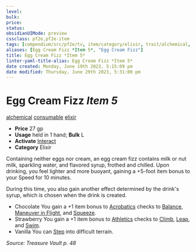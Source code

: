 ```yaml
---
level:
bulk:
price:
status:
obsidianUIMode: preview
cssclass: pf2e,pf2e-item
tags: [compendium/src/pf2e/tv, item/category/elixir, trait/alchemical, trait/consumable, trait/elixir]
aliases: [Egg Cream Fizz *Item 5*, "Egg Cream Fizz"]
title: Egg Cream Fizz *Item 5*
linter-yaml-title-alias: Egg Cream Fizz *Item 5*
date created: Monday, June 19th 2023, 5:15:09 pm
date modified: Thursday, June 29th 2023, 5:31:00 pm
---
```


# Egg Cream Fizz *Item 5*

[alchemical](rules/traits/alchemical.md) [consumable](rules/traits/consumable.md) [elixir](rules/traits/elixir.md)  

- **Price** 27 gp
- **Usage** held in 1 hand; **Bulk** L
- **Activate** [Interact](rules/actions/interact.md)
- **Category** Elixir

Containing neither eggs nor cream, an egg cream fizz contains milk or nut milk, sparkling water, and flavored syrup, frothed and chilled. Upon drinking, you feel lighter and more buoyant, gaining a +5-foot item bonus to your Speed for 10 minutes.

During this time, you also gain another effect determined by the drink's syrup, which is chosen when the drink is created.

- Chocolate You gain a +1 item bonus to [Acrobatics](compendium/skills.md#Acrobatics) checks to [Balance](rules/actions/balance.md), [Maneuver in Flight](rules/actions/maneuver-in-flight.md), and [Squeeze](rules/actions/squeeze.md).
- Strawberry You gain a +1 item bonus to [Athletics](compendium/skills.md#Athletics) checks to [Climb](rules/actions/climb.md), [Leap](rules/actions/leap.md), and [Swim](rules/actions/swim.md).
- Vanilla You can [Step](rules/actions/step.md) into difficult terrain.

*Source: Treasure Vault p. 48*
